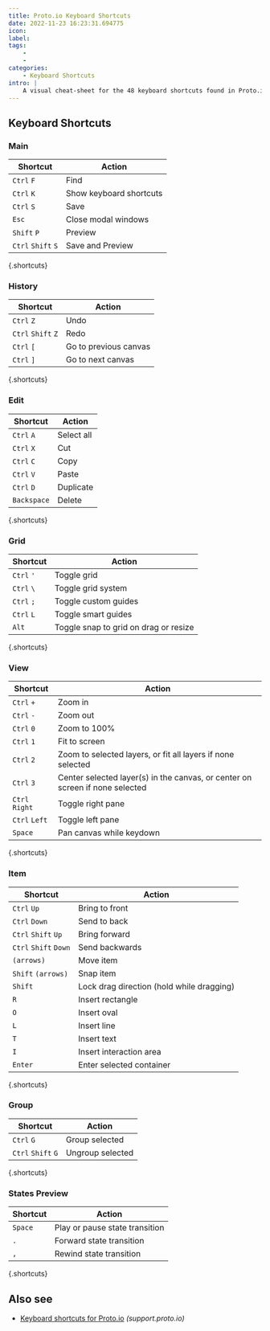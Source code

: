 ```yaml
---
title: Proto.io Keyboard Shortcuts
date: 2022-11-23 16:23:31.694775
icon: 
label: 
tags: 
    - 
    - 
categories:
    - Keyboard Shortcuts
intro: |
    A visual cheat-sheet for the 48 keyboard shortcuts found in Proto.io
---
```




Keyboard Shortcuts
------------------



### Main

Shortcut | Action
---|---
`Ctrl` `F`  | Find
`Ctrl` `K`  | Show keyboard shortcuts
`Ctrl` `S`  | Save
`Esc`  | Close modal windows
`Shift` `P`  | Preview
`Ctrl` `Shift` `S`  | Save and Preview
{.shortcuts}


### History

Shortcut | Action
---|---
`Ctrl` `Z`  | Undo
`Ctrl` `Shift` `Z`  | Redo
`Ctrl` `[`  | Go to previous canvas
`Ctrl` `]`  | Go to next canvas
{.shortcuts}


### Edit

Shortcut | Action
---|---
`Ctrl` `A`  | Select all
`Ctrl` `X`  | Cut
`Ctrl` `C`  | Copy
`Ctrl` `V`  | Paste
`Ctrl` `D`  | Duplicate
`Backspace`  | Delete
{.shortcuts}


### Grid

Shortcut | Action
---|---
`Ctrl` `'`  | Toggle grid
`Ctrl` `\`  | Toggle grid system
`Ctrl` `;`  | Toggle custom guides
`Ctrl` `L`  | Toggle smart guides
`Alt`  | Toggle snap to grid on drag or resize
{.shortcuts}


### View

Shortcut | Action
---|---
`Ctrl` `+`  | Zoom in
`Ctrl` `-`  | Zoom out
`Ctrl` `0`  | Zoom to 100%
`Ctrl` `1`  | Fit to screen
`Ctrl` `2`  | Zoom to selected layers, or fit all layers if none selected
`Ctrl` `3`  | Center selected layer(s) in the canvas, or center on screen if none selected
`Ctrl` `Right`  | Toggle right pane
`Ctrl` `Left`  | Toggle left pane
`Space`  | Pan canvas while keydown
{.shortcuts}


### Item

Shortcut | Action
---|---
`Ctrl` `Up`  | Bring to front
`Ctrl` `Down`  | Send to back
`Ctrl` `Shift` `Up`  | Bring forward
`Ctrl` `Shift` `Down`  | Send backwards
`(arrows)`  | Move item
`Shift` `(arrows)`  | Snap item
`Shift`  | Lock drag direction (hold while dragging)
`R`  | Insert rectangle
`O`  | Insert oval
`L`  | Insert line
`T`  | Insert text
`I`  | Insert interaction area
`Enter`  | Enter selected container
{.shortcuts}


### Group

Shortcut | Action
---|---
`Ctrl` `G`  | Group selected
`Ctrl` `Shift` `G`  | Ungroup selected
{.shortcuts}


### States Preview

Shortcut | Action
---|---
`Space`  | Play or pause state transition
`.`  | Forward state transition
`,`  | Rewind state transition
{.shortcuts}




Also see
--------
- [Keyboard shortcuts for Proto.io](https://support.proto.io/hc/en-us/articles/115001423511-Keyboard-shortcuts) _(support.proto.io)_
